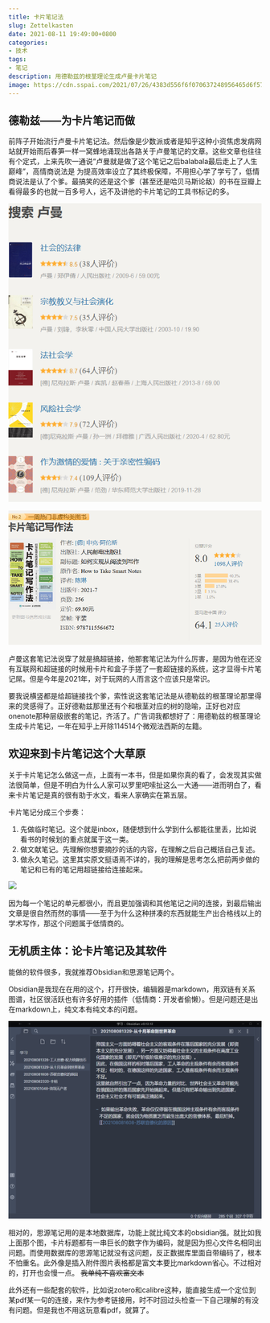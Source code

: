 ```yaml
---
title: 卡片笔记法
slug: Zettelkasten
date: 2021-08-11 19:49:00+0800
categories:
- 技术
tags:
- 笔记
description: 用德勒兹的根茎理论生成卢曼卡片笔记
image: https://cdn.sspai.com/2021/07/26/4383d556f6f070637248956465d6f570.jpg?imageMogr2/auto-orient/quality/95/thumbnail/!1420x708r/gravity/Center/crop/1420x708/interlace/1
---
```


## 德勒兹——为卡片笔记而做

前阵子开始流行卢曼卡片笔记法。然后像是少数派或者是知乎这种小资焦虑发病网站就开始雨后春笋一样一窝蜂地涌现出各路关于卢曼笔记的文章。这些文章也往往有个定式，上来先吹一通说“卢曼就是做了这个笔记之后balabala最后走上了人生巅峰”，高情商说法是 为提高效率设立了其终极保障，不用担心学了学亏了，低情商说法是认了个爹。最搞笑的还是这个爹（甚至还是哈贝马斯论敌）的书在豆瓣上看得最多的也就一百多号人，远不及讲他的卡片笔记的工具书标记的多。

![](https://raw.githubusercontent.com/yuukoamamiya/pic/master/20210811201545.png)

![](https://raw.githubusercontent.com/yuukoamamiya/pic/master/20210811201445.png)

卢曼这套笔记法说穿了就是搞超链接，他那套笔记法为什么厉害，是因为他在还没有互联网和超链接的时候用卡片和盒子手搓了一套超链接的系统，这才显得卡片笔记屌。但是今年是2021年，对于玩网的人而言这个应该只是常识。

要我说横竖都是给超链接找个爹，索性说这套笔记法是从德勒兹的根茎理论那里得来的灵感得了。正好德勒兹那里还有个和根茎对应的树的隐喻，正好也对应onenote那种层级嵌套的笔记，齐活了。广告词我都想好了：用德勒兹的根茎理论生成卡片笔记，一年在知乎上开除114514个微观法西斯的左籍。

## 欢迎来到卡片笔记这个大草原

关于卡片笔记怎么做这一点，上面有一本书，但是如果你真的看了，会发现其实做法很简单，但是不明白为什么人家可以罗里吧嗦扯这么一大通——进而明白了，看来卡片笔记是真的很有助于水文，看来人家确实在第五层。

卡片笔记分成三个步奏：

1. 先做临时笔记。这个就是inbox，随便想到什么学到什么都能往里丢，比如说看书的时候划的重点就属于这一类。
2. 做文献笔记。先理解你想要摘抄的话的内容，在理解之后自己概括自己复述。
3. 做永久笔记。这里其实原文挺语焉不详的，我的理解是思考怎么把前两步做的笔记和已有的笔记用超链接给连接起来。

![](https://cdn.sspai.com/2021/07/23/d85b7cb13093b03c4794187212c93ad6.png?imageView2/2/w/1120/q/90/interlace/1/ignore-error/1)

因为每一个笔记的单元都很小，而且更加强调和其他笔记之间的连接，到最后输出文章是很自然而然的事情——至于为什么这种拼凑的东西就能生产出合格线以上的学术写作，那这个问题属于低情商的。

## 无机质主体：论卡片笔记及其软件

能做的软件很多，我就推荐Obsidian和思源笔记两个。

Obsidian是我现在在用的这个，打开很快，编辑器是markdown，用双链有关系图谱，社区很活跃也有许多好用的插件（低情商：开发者偷懒）。但是问题还是出在markdown上，纯文本有纯文本的问题。

![](https://raw.githubusercontent.com/yuukoamamiya/pic/master/20210811205433.png)

相对的，思源笔记用的是本地数据库，功能上就比纯文本的obsidian强。就比如我上面那个图，卡片标题都有一串巨长的数字作为编码，就是因为担心文件名相同出问题。而使用数据库的思源笔记就没有这问题，反正数据库里面自带编码了，根本不怕重名。此外像是插入附件图片表格都是富文本要比markdown省心。不过相对的，打开也会慢一点。 ~~我单纯不喜欢富文本~~

此外还有一些配套的软件，比如说zotero和calibre这种，能直接生成一个定位到某pdf某一句的连接，来作为参考链接用，时不时回过头检查一下自己理解的有没有问题。但是我也不用这玩意看pdf，就算了。